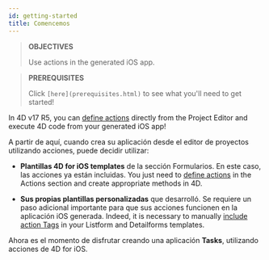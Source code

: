 ```yaml
---
id: getting-started
title: Comencemos
---
```


> **OBJECTIVES**
> 
> Use actions in the generated iOS app.


> **PREREQUISITES**
> 
> Click `[here](prerequisites.html)` to see what you'll need to get started!

In 4D v17 R5, you can [define actions](define-first-action.md) directly from the Project Editor and execute 4D code from your generated iOS app!

A partir de aquí, cuando crea su aplicación desde el editor de proyectos utilizando acciones, puede decidir utilizar:

* **Plantillas 4D for iOS templates** de la sección Formularios. En este caso, las acciones ya están incluidas. You just need to [define actions](define-first-action.md) in the Actions section and create appropriate methods in 4D.

* **Sus propias plantillas personalizadas** que desarrolló. Se requiere un paso adicional importante para que sus acciones funcionen en la aplicación iOS generada. Indeed, it is necessary to manually [include action Tags](adding-actions-template.md) in your Listform and Detailforms templates.

Ahora es el momento de disfrutar creando una aplicación **Tasks**, utilizando acciones de 4D for iOS.